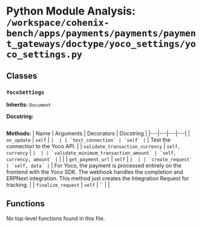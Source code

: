 # Python Module Analysis: `/workspace/cohenix-bench/apps/payments/payments/payment_gateways/doctype/yoco_settings/yoco_settings.py`

## Classes

### `YocoSettings`
**Inherits:** `Document`


**Docstring:**
```

```

**Methods:**
| Name | Arguments | Decorators | Docstring |
|---|---|---|---|
| `on_update` | `self` | `` |  |
| `test_connection` | `self` | `` | Test the connection to the Yoco API. |
| `validate_transaction_currency` | `self, currency` | `` |  |
| `validate_minimum_transaction_amount` | `self, currency, amount` | `` |  |
| `get_payment_url` | `self` | `` |  |
| `create_request` | `self, data` | `` | For Yoco, the payment is processed entirely on the frontend with the Yoco SDK.
The webhook handles the completion and ERPNext integration.
This method just creates the Integration Request for tracking. |
| `finalize_request` | `self` | `` |  |





## Functions

No top-level functions found in this file.
